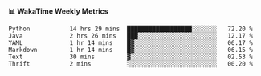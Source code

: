 **:bar_chart: WakaTime Weekly Metrics**

<!--START_SECTION:waka-->

```text
Python           14 hrs 29 mins  ██████████████████░░░░░░░   72.20 %
Java             2 hrs 26 mins   ███░░░░░░░░░░░░░░░░░░░░░░   12.17 %
YAML             1 hr 14 mins    █▓░░░░░░░░░░░░░░░░░░░░░░░   06.17 %
Markdown         1 hr 14 mins    █▓░░░░░░░░░░░░░░░░░░░░░░░   06.15 %
Text             30 mins         ▓░░░░░░░░░░░░░░░░░░░░░░░░   02.53 %
Thrift           2 mins          ░░░░░░░░░░░░░░░░░░░░░░░░░   00.20 %
```

<!--END_SECTION:waka-->
